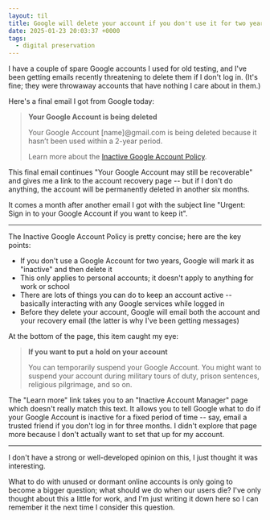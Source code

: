 ```yaml
---
layout: til
title: Google will delete your account if you don't use it for two years
date: 2025-01-23 20:03:37 +0000
tags:
  - digital preservation
---
```

I have a couple of spare Google accounts I used for old testing, and I've been getting emails recently threatening to delete them if I don't log in.
(It's fine; they were throwaway accounts that have nothing I care about in them.)

Here's a final email I got from Google today:

> **Your Google Account is being deleted**
>
> Your Google Account [name]@gmail.com is being deleted because it hasn’t been used within a 2-year period.
>
> Learn more about the [Inactive Google Account Policy](https://support.google.com/accounts?p=inactive_account_policy_notification).

This final email continues "Your Google Account may still be recoverable" and gives me a link to the account recovery page -- but if I don't do anything, the account will be permanently deleted in another six months.

It comes a month after another email I got with the subject line "Urgent: Sign in to your Google Account if you want to keep it".

---

The Inactive Google Account Policy is pretty concise; here are the key points:

*   If you don't use a Google Account for two years, Google will mark it as "inactive" and then delete it
*   This only applies to personal accounts; it doesn't apply to anything for work or school
*   There are lots of things you can do to keep an account active -- basically interacting with any Google services while logged in
*   Before they delete your account, Google will email both the account and your recovery email (the latter is why I've been getting messages)

At the bottom of the page, this item caught my eye:

> **If you want to put a hold on your account**
>
> You can temporarily suspend your Google Account. You might want to suspend your account during military tours of duty, prison sentences, religious pilgrimage, and so on.

The "Learn more" link takes you to an "Inactive Account Manager" page which doesn't really match this text.
It allows you to tell Google what to do if your Google Account is inactive for a fixed period of time -- say, email a trusted friend if you don't log in for three months.
I didn't explore that page more because I don't actually want to set that up for my account.

---

I don't have a strong or well-developed opinion on this, I just thought it was interesting.

What to do with unused or dormant online accounts is only going to become a bigger question; what should we do when our users die?
I've only thought about this a little for work, and I'm just writing it down here so I can remember it the next time I consider this question.
